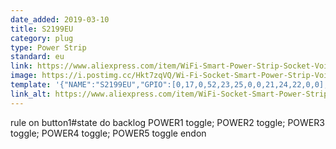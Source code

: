 ```yaml
---
date_added: 2019-03-10
title: S2199EU
category: plug
type: Power Strip
standard: eu
link: https://www.aliexpress.com/item/WiFi-Smart-Power-Strip-Socket-Voice-Control-Timer-Switch-Power-Strip-Outlet-with-4-AC-Outlets/32915120795.html
image: https://i.postimg.cc/Hkt7zqVQ/Wi-Fi-Socket-Smart-Power-Strip-Voice-Control-Timer-Switch-Power-S.jpg
template: '{"NAME":"S2199EU","GPIO":[0,17,0,52,23,25,0,0,21,24,22,0,0],"FLAG":1,"BASE":18}' 
link_alt: https://www.aliexpress.com/item/WiFi-Socket-Smart-Power-Strip-Voice-Control-Timer-Switch-Power-Strip-Outlet-with-4-AC-Outlets/32914473349.html
---
```


rule on button1#state do backlog POWER1 toggle; POWER2 toggle; POWER3 toggle; POWER4 toggle; POWER5 toggle endon





